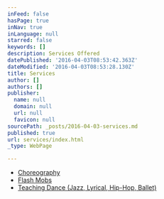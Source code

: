 ```yaml
---
inFeed: false
hasPage: true
inNav: true
inLanguage: null
starred: false
keywords: []
description: Services Offered
datePublished: '2016-04-03T08:53:42.363Z'
dateModified: '2016-04-03T08:53:28.130Z'
title: Services
author: []
authors: []
publisher:
  name: null
  domain: null
  url: null
  favicon: null
sourcePath: _posts/2016-04-03-services.md
published: true
url: services/index.html
_type: WebPage

---
```

* [Choreography][0]
* [Flash Mobs][0]
* [Teaching Dance (Jazz, Lyrical, Hip-Hop, Ballet)][0]

  


[0]: null
